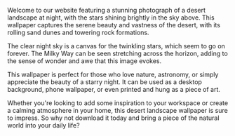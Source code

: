 <!--
Write me content for website with wallpaper "A photograph of a desert landscape at night, with the stars visible in the sky above."
-->

<!--font:Open Sans.-->

Welcome to our website featuring a stunning photograph of a desert landscape at night, with the stars shining brightly in the sky above. This wallpaper captures the serene beauty and vastness of the desert, with its rolling sand dunes and towering rock formations.

The clear night sky is a canvas for the twinkling stars, which seem to go on forever. The Milky Way can be seen stretching across the horizon, adding to the sense of wonder and awe that this image evokes.

This wallpaper is perfect for those who love nature, astronomy, or simply appreciate the beauty of a starry night. It can be used as a desktop background, phone wallpaper, or even printed and hung as a piece of art.

Whether you're looking to add some inspiration to your workspace or create a calming atmosphere in your home, this desert landscape wallpaper is sure to impress. So why not download it today and bring a piece of the natural world into your daily life?
